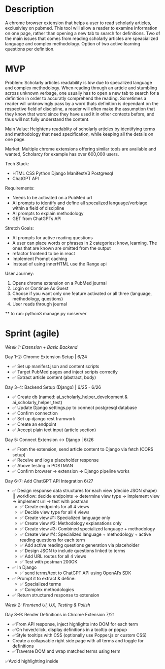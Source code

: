 # Description
A chrome browser extension that helps a user to read scholarly articles, exclusivley on pubmed. This tool will allow a reader to examine information on one page, rather than opening a new tab to search for definitions. Two of the main issues that comes from reading scholarly articles are speacialized language and complex methodology. Option of two active learning questions per definition.


# MVP 
Problem: 
Scholarly articles readability is low due to specalized language and complex methodology. When reading through an article and stumbling across unknown verbage, one usually has to open a new tab to search for a definition in order to accuratly comprehend the reading. Sometimes a reader will unknowingly pass by a word thats definition is dependant on the respective field of discipline, a reader will often make the assumption that they know that word since they have used it in other contexts before, and thus will not fully understand the content.

Main Value: 
Heightens readablity of scholarly articles by identifying terms and methodology that need specification, while keeping all the details on one page. 

Market: 
Multiple chrome extensions offering similar tools are available and wanted, Scholarcy for example has over 600,000 users.

Tech Stack:
- HTML CSS Python Django ManifestV3 Postgresql
- ChatGPT API

Requirements:
- Needs to be activated on a PubMed url 
- AI prompts to identify and define all specalized language/verbiage within a field of discipline 
- AI prompts to explain methodology 
- GET from ChatGPTs API

Stretch Goals:
- AI prompts for active reading questions
- A user can place words or phrases in 2 categories: know, learning. The ones that are known are omitted from the output
- refactor frontend to be in react
- Implement Prompt caching
- Instead of using innerHTML use the Range api

User Journey:
1. Opens chrome extension on a PubMed journal 
2. Login or Continue As Guest
3. Choose if you want only one feature activated or all three (language, methodology, questions)
4. User reads through journal 



** to run: python3 manage.py runserver




# Sprint (agile)

*Week 1: Extension + Basic Backend*

Day 1–2: Chrome Extension Setup | 6/24
- ✅ Set up manifest.json and content scripts  
- ✅ Target PubMed pages and inject scripts correctly 
- ✅ Extract article content (abstract, body) 

Day 3–4: Backend Setup (Django) | 6/25 - 6/26
- ✅ Create db (named: ai_scholarly_helper_development & ai_scholarly_helper_test)
- ✅ Update Django settings.py to connect postgresql database
- ✅ Confirm connection
- ✅ Set up django rest framwork
- ✅ Create an endpoint
- ✅ Accept plain text input (article section)

Day 5: Connect Extension ↔ Django | 6/26
- ✅ From the extension, send article content to Django via fetch (CORS setup)
- ✅ Receive and log a placeholder response
- ✅ Above testing in POSTMAN
- ✅ Confirm browser → extension → Django pipeline works

Day 6–7: Add ChatGPT API Integration 6/27
- ✅ Design response data structures for each view (decide JSON shape) || workflow: decide endpoints → determine view type → implement view → implement url → test with postman
  - ✅ Create endpoints for all 4 views 
  - ✅ Decide view type for all 4 views 
  - ✅ Create view #1: Specialized language only
  - ✅ Create view #2: Methodology explanations only
  - ✅ Create view #3: Combined specialized language + methodology
  - ✅ Create view #4: Specialized language + methodology + active reading questions for each term
  - ✅ Add active reading questions generation via placeholder
  - ✅ Design JSON to include questions linked to terms
  - ✅ Add URL routes for all 4 views
  - ✅ Test with postman 200OK
- ✅ In Django 
  - ✅ send terms/text to ChatGPT API using OpenAI’s SDK
- ✅ Prompt it to extract & define:
  - ✅ Specialized terms
  - ✅ Complex methodologies
-  ✅ Return structured response to extension


*Week 2: Frontend UI, UX, Testing & Polish*

Day 8–9: Render Definitions in Chrome Extension 7/21
- ✅From API response, inject highlights into DOM for each term
- ✅On hover/click, display definitions in a tooltip or popup
- ✅Style tooltips with CSS (optionally use Popper.js or custom CSS)
- Create a collapsable right side page with all terms and toggle for definitions  
- ✅Traverse DOM and wrap matched terms using <span class="highlighted-term" data-definition="...">term</span>

 ✅Avoid highlighting inside <script>, <style>, or existing highlight spans.

 ✅ Style with CSS for visual clarity (.highlighted-term)

Tooltip/Popup on Hover or Click

 ✅ On hover, show a styled tooltip near cursor or element with innerText = data-definition

Day 10: Improve Caching & Reliability
- Handle no-definition or API error gracefully in Django & Chrome Extension
- Add fallback “no definition found” UI

Day 11–12: Extension UI Enhancements
- Add loading spinner or "processing" state
- Style tooltips for clarity, accessibility
- Update pubmed-content.js to get all available content data 

Day 13: Testing & Debugging
- Test on:
  - Abstract-only articles
  - Full-text articles
  - Articles with images, PDFs, or special formatting
  - Fix common DOM bugs or mis-parses

Day 14: Demo & Feedback
- Show to academics, friends, or peers -> Gather UX feedback
- Document edge cases or v2 features 


# Learnings
CSP will block by code 


# Notes
Common DOM Structure for PMC Article Pages (pmc.ncbi.nlm.nih.gov)

Title <br>
`h1.content-title`<br>
This is the main article title. <br>

Authors <br>
`div.contrib.contrib-author`<br>
Contains author names, affiliations, etc.<br>

Abstract <br>
`div.abstract-content.selected`<br>
Note: use abstract-content.selected class, indicates active display <br>

Section Headers & Body<br>
`section.sec`<br>
All major sections are wrapped in `<section class="sec">`.<br>

Figures, Tables, References, Supplementary Material<br>
`<div class="fig-wrap"> / <figure>` <br>
`<div class="table-wrap">`<br>
`<div class="ref-list">`<br>
`<div class="supplemental-materials">`<br>


Work-Flow for mvu
create model 
add a path to that model in the urls specific to the app


DataFlow:
User clicks a button in popup →
popup.js sends a message to content script →
content script fetches the article section →
popup.js POSTs to Django →
Django → ChatGPT → returns JSON →
popup.js receives response →
popup.js sends response to content script →
content script highlights elements in the response in the webpage



Clarify Data Model 
1. users
Stores basic user information.

Column	Type	Notes
id	UUID	Primary key
name	TEXT	Full name
email	TEXT	Unique
username	TEXT	Unique
created_at	TIMESTAMP	Default: now()

2. saved_articles
Stores articles saved by users (metadata only).

Column	Type	Notes
id	UUID	Primary key
user_id	UUID	FK → users(id)
title	TEXT	Article title
url	TEXT	Link to journal or PubMed
pubmed_id	TEXT	PubMed ID
saved_at	TIMESTAMP	Default: now()

3. article_notes
Each note is linked to a saved article.

Column	Type	Notes
id	UUID	Primary key
article_id	UUID	FK → saved_articles(id)
content	TEXT	User-written note
created_at	TIMESTAMP	Default: now()
updated_at	TIMESTAMP	Update on edit

4. known_terms
Stores individual terms a user adds to their “library.”

Column	Type	Notes
id	UUID	Primary key
user_id	UUID	FK → users(id)
term	TEXT	Known or saved term
added_at	TIMESTAMP	Default: now()


                           ┌────────────┐
                           │   users    │
                           ├────────────┤
                           │ id (PK)    │◄──────────────┐
                           │ name       │               │
                           │ email      │               │
                           │ username   │               │
                           │ created_at │               │
                           └────┬───────┘               │
                                │                       │
              ┌────────────────┘                       │
              │                                        ▼
     ┌───────────────────┐                    ┌────────────────┐
     │  saved_articles   │                    │   known_terms  │
     ├───────────────────┤                    ├────────────────┤
     │ id (PK)           │                    │ id (PK)        │
     │ user_id (FK)──────┘                    │ user_id (FK)───┘
     │ title            │                    │ term           │
     │ url              │                    │ added_at       │
     │ pubmed_id        │                    └────────────────┘
     │ saved_at         │
     └────┬─────────────┘
          │
          ▼
 ┌────────────────────┐
 │   article_notes     │
 ├────────────────────┤
 │ id (PK)            │
 │ article_id (FK)────┘
 │ content            │
 │ created_at         │
 │ updated_at         │
 └────────────────────┘
